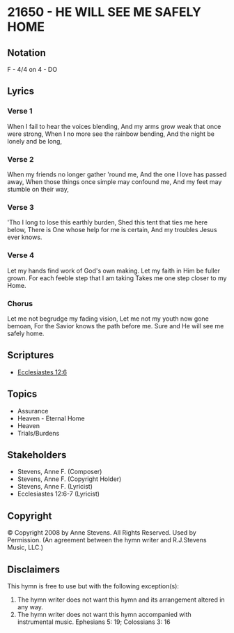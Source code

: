 # 21650 - HE WILL SEE ME SAFELY HOME

## Notation

F - 4/4 on 4 - DO

## Lyrics

### Verse 1

When I fail to hear the voices blending, And my arms grow weak that once were strong, When I no more see the rainbow bending, And the night be lonely and be long,





### Verse 2

When my friends no longer gather 'round me, And the one I love has passed away, When those things once simple may confound me, And my feet may stumble on their way,

### Verse 3

'Tho I long to lose this earthly burden, Shed this tent that ties me here below, There is One whose help for me is certain, And my troubles Jesus ever knows.

### Verse 4

Let my hands find work of God's own making. Let my faith in Him be fuller grown. For each feeble step that I am taking Takes me one step closer to my Home.

### Chorus

Let me not begrudge my fading vision, Let me not my youth now gone bemoan, For the Savior knows the path before me. Sure and He will see me safely home.


## Scriptures

- [Ecclesiastes 12:6](https://www.biblegateway.com/passage/?search=Ecclesiastes%2012%3A6)

## Topics

- Assurance
- Heaven - Eternal Home
- Heaven
- Trials/Burdens

## Stakeholders

- Stevens, Anne F. (Composer)
- Stevens, Anne F. (Copyright Holder)
- Stevens, Anne F. (Lyricist)
- Ecclesiastes 12:6-7 (Lyricist)

## Copyright

© Copyright 2008 by Anne Stevens. All Rights Reserved. Used by Permission.
(An agreement between the hymn writer and R.J.Stevens Music, LLC.)

## Disclaimers

This hymn is free to use but with the following exception(s):
1. The hymn writer does not want this hymn and its arrangement altered in any way.
2. The hymn writer does not want this hymn accompanied with instrumental music.
Ephesians 5: 19; Colossians 3: 16

